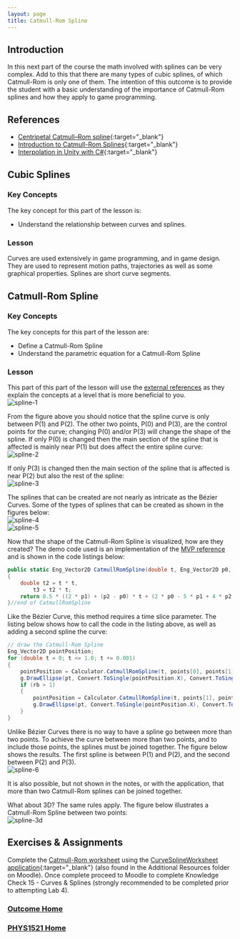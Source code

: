 ```yaml
---
layout: page
title: Catmull-Rom Spline
---
```

## Introduction
In this next part of the course the math involved with splines can be very complex. Add to this that there are many types of cubic splines, of which Catmull-Rom is only one of them. The intention of this outcome is to provide the student with a basic understanding of the importance of Catmull-Rom splines and how they apply to game programming.

## <a ID="references">References</a>
* [Centripetal Catmull–Rom spline](https://en.wikipedia.org/wiki/Centripetal_Catmull%E2%80%93Rom_spline){:target="_blank"}
* [Introduction to Catmull-Rom Splines](http://www.mvps.org/directx/articles/catmull/){:target="_blank"}
* [Interpolation in Unity with C#](https://www.habrador.com/tutorials/interpolation/){:target="_blank"}

## Cubic Splines
### Key Concepts
The key concept for this part of the lesson is:
* Understand the relationship between curves and splines.

### Lesson
Curves are used extensively in game programming, and in game design. They are used to represent motion paths, trajectories as well as some graphical properties. Splines are short curve segments.

## Catmull-Rom Spline
### Key Concepts
The key concepts for this part of the lesson are:
* Define a Catmull-Rom Spline
* Understand the parametric equation for a Catmull-Rom Spline

### Lesson
This part of this part of the lesson will use the [external references](#references) as they explain the concepts at a level that is more beneficial to you.<br>
![spline-1](files/spline-1.jpg)

From the figure above you should notice that the spline curve is only between P(1) and P(2). The other two points, P(0) and P(3), are the control points for the curve; changing P(0) and/or P(3) will change the shape of the spline. If only P(0) is changed then the main section of the spline that is affected is mainly near P(1) but does affect the entire spline curve:<br>
![spline-2](files/spline-2.jpg)

If only P(3) is changed then the main section of the spline that is affected is near P(2) but also the rest of the spline:<br>
![spline-3](files/spline-3.jpg)

The splines that can be created are not nearly as intricate as the Bézier Curves. Some of the types of splines that can be created as shown in the figures below:<br>
![spline-4](files/spline-4.jpg)<br>
![spline-5](files/spline-5.jpg)

Now that the shape of the Catmull-Rom Spline is visualized, how are they created? The demo code used is an implementation of the [MVP reference](#references) and is shown in the code listings below:

```csharp
public static Eng_Vector2D CatmullRomSpline(double t, Eng_Vector2D p0, Eng_Vector2D p1, Eng_Vector2D p2, Eng_Vector2D p3)
{
    double t2 = t * t,
        t3 = t2 * t;
    return 0.5 * ((2 * p1) + (p2 - p0) * t + (2 * p0 - 5 * p1 + 4 * p2 - p3) * t2 + (p3 - p0 + 3 * p1 - 3 * p2) * t3);
}//end of CatmullRomSpline
```

Like the Bézier Curve, this method requires a time slice parameter. The listing below shows how to call the code in the listing above, as well as adding a second spline the curve:

```csharp
// draw the Catmull-Rom Spline
Eng_Vector2D pointPosition;
for (double t = 0; t <= 1.0; t += 0.001)
{
    pointPosition = Calculator.CatmullRomSpline(t, points[0], points[1], points[2], points[3]);
    g.DrawEllipse(pt, Convert.ToSingle(pointPosition.X), Convert.ToSingle(pointPosition.Y), 2, 2);
    if (rb > 1)
    {
        pointPosition = Calculator.CatmullRomSpline(t, points[1], points[2], points[3], points[4]);
        g.DrawEllipse(pt, Convert.ToSingle(pointPosition.X), Convert.ToSingle(pointPosition.Y), 2, 2);
    }
}
```

Unlike Bézier Curves there is no way to have a spline go between more than two points. To achieve the curve between more than two points, and to include those points, the splines must be joined together. The figure below shows the results. The first spline is between P(1) and P(2), and the second between P(2) and P(3).<br>
![spline-6](files/spline-6.jpg)

It is also possible, but not shown in the notes, or with the application, that more than two Catmull-Rom splines can be joined together.

What about 3D? The same rules apply. The figure below illustrates a Catmull-Rom Spline between two points:<br>
![spline-3d](files/spline-3d.jpg)

## Exercises & Assignments
Complete the [Catmull-Rom worksheet](spline-worksheet.md) using the [CurveSplineWorksheet application](https://github.com/allanNAIT/allanNAIT.github.io/releases){:target="_blank"} (also found in the Additional Resources folder on Moodle). Once complete proceed to Moodle to complete Knowledge Check 15 - Curves & Splines (strongly recommended to be completed prior to attempting Lab 4).

### [Outcome Home](outcome4.md)
### [PHYS1521 Home](../)
